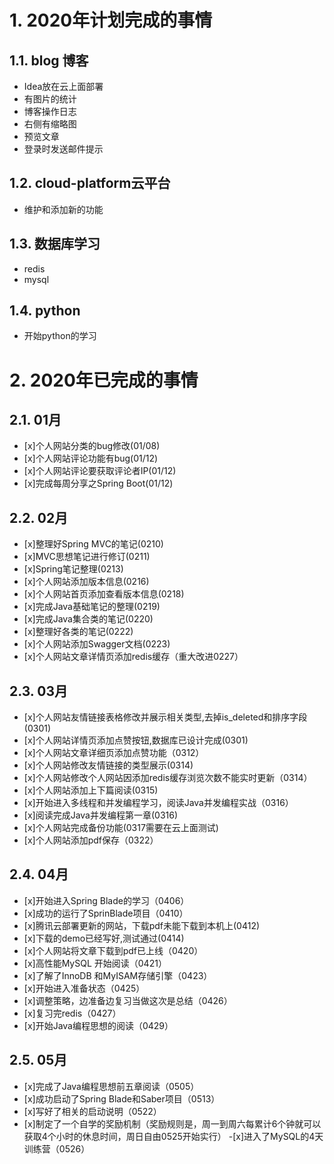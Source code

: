 # 1. 2020年计划完成的事情
## 1.1. blog 博客
- Idea放在云上面部署
- 有图片的统计
- 博客操作日志
- 右侧有缩略图
- 预览文章
- 登录时发送邮件提示
## 1.2. cloud-platform云平台
- 维护和添加新的功能
## 1.3. 数据库学习
- redis
- mysql
## 1.4. python
- 开始python的学习
# 2. 2020年已完成的事情
## 2.1. 01月
- [x]个人网站分类的bug修改(01/08)
- [x]个人网站评论功能有bug(01/12)
- [x]个人网站评论要获取评论者IP(01/12)
- [x]完成每周分享之Spring Boot(01/12)
## 2.2. 02月
- [x]整理好Spring MVC的笔记(0210)
- [x]MVC思想笔记进行修订(0211)
- [x]Spring笔记整理(0213)
- [x]个人网站添加版本信息(0216)
- [x]个人网站首页添加查看版本信息(0218)
- [x]完成Java基础笔记的整理(0219)
- [x]完成Java集合类的笔记(0220)
- [x]整理好各类的笔记(0222)
- [x]个人网站添加Swagger文档(0223)
- [x]个人网站文章详情页添加redis缓存（重大改进0227）
## 2.3. 03月
- [x]个人网站友情链接表格修改并展示相关类型,去掉is_deleted和排序字段(0301)
- [x]个人网站详情页添加点赞按钮,数据库已设计完成(0301)
- [x]个人网站文章详细页添加点赞功能（0312）
- [x]个人网站修改友情链接的类型展示(0314)
- [x]个人网站修改个人网站因添加redis缓存浏览次数不能实时更新（0314）
- [x]个人网站添加上下篇阅读(0315)
- [x]开始进入多线程和并发编程学习，阅读Java并发编程实战（0316）
- [x]阅读完成Java并发编程第一章(0316)
- [x]个人网站完成备份功能(0317需要在云上面测试)
- [x]个人网站添加pdf保存（0322）
## 2.4. 04月
- [x]开始进入Spring Blade的学习（0406）
- [x]成功的运行了SprinBlade项目（0410）
- [x]腾讯云部署更新的网站，下载pdf未能下载到本机上(0412)
- [x]下载的demo已经写好,测试通过(0414)
- [x]个人网站将文章下载到pdf已上线（0420）
- [x]高性能MySQL 开始阅读（0421）
- [x]了解了InnoDB 和MyISAM存储引擎（0423）
- [x]开始进入准备状态（0425）
- [x]调整策略，边准备边复习当做这次是总结（0426）
- [x]复习完redis（0427）
- [x]开始Java编程思想的阅读（0429）
## 2.5. 05月
- [x]完成了Java编程思想前五章阅读（0505）
- [x]成功启动了Spring Blade和Saber项目（0513）
- [x]写好了相关的启动说明（0522）
- [x]制定了一个自学的奖励机制（奖励规则是，周一到周六每累计6个钟就可以获取4个小时的休息时间，周日自由0525开始实行）
-[x]进入了MySQL的4天训练营（0526）